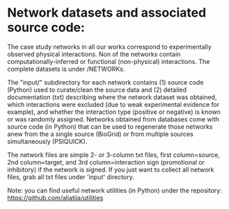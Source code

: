 # Network datasets and associated source code:

The case study networks in all our works correspond to experimentally observed physical interactions. Non of the networks contain computationally-inferred or functional (non-physical) interactions. The complete datasets is under /NETWORKs. 

The "input/" subdirectory for each network contains (1) source code (Python) used to curate/clean the source data and (2) detailed documentation (txt) describing where the network dataset was obtained, which interactions were excluded (due to weak experimental evidence for example), and whether the interaction type (positive or negative) is known or was randomly assigned. Networks obtained from databases come with source code (in Python) that can be used to regenerate those networks anew from the a single source (BioGrid) or from multiple sources simultaneously (PSIQUICK).

The network files are simple 2- or 3-column txt files, first column=source, 2nd column=target, and 3rd column=interaction sign (promotional or inhibitory) if the network is signed. If you just want to collect all network files, grab all txt files under 'input' directory. 

Note: you can find useful network utilities (in Python) under the repository: https://github.com/aliatiia/utilities 
